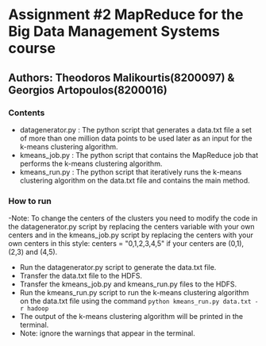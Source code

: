 # Assignment #2 MapReduce for the Big Data Management Systems course

## Authors: Theodoros Malikourtis(8200097) & Georgios Artopoulos(8200016)

### Contents

- datagenerator.py : The python script that generates a data.txt file a set of more than one million data points to
be used later as an input for the k-means clustering algorithm.
- kmeans_job.py : The python script that contains the MapReduce job that performs the k-means clustering algorithm.
- kmeans_run.py : The python script that iteratively runs the k-means clustering algorithm on the data.txt file and contains the main method.

### How to run
-Note: To change the centers of the clusters you need to modify the code in the datagenerator.py script by replacing the centers variable with your own centers
and in the kmeans_job.py script by replacing the centers with your own centers in this style: centers = "0,1,2,3,4,5" if your centers
are (0,1), (2,3) and (4,5).

- Run the datagenerator.py script to generate the data.txt file.
- Transfer the data.txt file to the HDFS.
- Transfer the kmeans_job.py and kmeans_run.py files to the HDFS.
- Run the kmeans_run.py script to run the k-means clustering algorithm on the data.txt file using the command
`python kmeans_run.py data.txt -r hadoop`
- The output of the k-means clustering algorithm will be printed in the terminal.
- Note: ignore the warnings that appear in the terminal.
